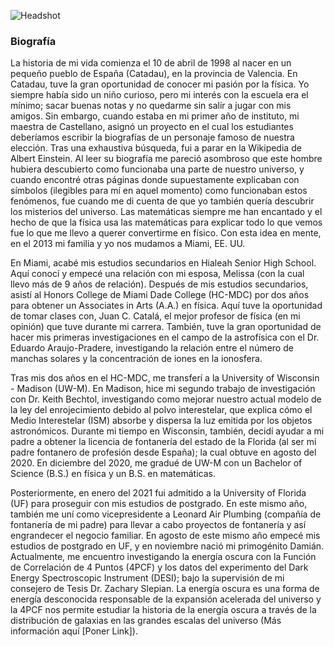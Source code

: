 
![Headshot](https://github.com/wortola5/wortola5.github.io/assets/115573502/dd82db67-c0f3-4f38-b284-7fe268c91e91)

### Biografía 
La historia de mi vida comienza el 10 de abril de 1998 al nacer en un pequeño pueblo de España (Catadau), en la provincia de Valencia. En Catadau, tuve la gran oportunidad de conocer mi pasión por la física. Yo siempre había sido un niño curioso, pero mi interés con la escuela era el mínimo; sacar buenas notas y no quedarme sin salir a jugar con mis amigos. Sin embargo, cuando estaba en mi primer año de instituto, mi maestra de Castellano, asignó un proyecto en el cual los estudiantes deberíamos escribir la biografías de un personaje famoso de nuestra elección. Tras una exhaustiva búsqueda, fui a parar en la Wikipedia de Albert Einstein. Al leer su biografía me pareció asombroso que este hombre hubiera descubierto como funcionaba una parte de nuestro universo, y cuando encontré otras páginas donde supuestamente explicaban con símbolos (ilegibles para mí en aquel momento) como funcionaban estos fenómenos, fue cuando me di cuenta de que yo también quería descubrir los misterios del universo. Las matemáticas siempre me han encantado y el hecho de que la física usa las matemáticas para explicar todo lo que vemos fue lo que me llevo a querer convertirme en físico. Con esta idea en mente, en el 2013 mi familia y yo nos mudamos a Miami, EE. UU. 

En Miami, acabé mis estudios secundarios en Hialeah Senior High School. Aquí conocí y empecé una relación con mi esposa, Melissa (con la cual llevo más de 9 años de relación). Después de mis estudios secundarios, asistí al Honors College de Miami Dade College (HC-MDC) por dos años para obtener un Associates in Arts (A.A.) en física. Aquí tuve la oportunidad de tomar clases con, Juan C. Catalá, el mejor profesor de física (en mi opinión) que tuve durante mi carrera. También, tuve la gran oportunidad de hacer mis primeras investigaciones en el campo de la astrofísica con el Dr. Eduardo Araujo-Pradere, investigando la relación entre el número de manchas solares y la concentración de iones en la ionosfera. 

Tras mis dos años en el HC-MDC, me transferí a la University of Wisconsin - Madison (UW-M). En Madison, hice mi segundo trabajo de investigación con Dr. Keith Bechtol, investigando como mejorar nuestro actual modelo de la ley del enrojecimiento debido al polvo interestelar, que explica cómo el Medio Interestelar (ISM) absorbe y dispersa la luz emitida por los objetos astronómicos. Durante mi tiempo en Wisconsin, también, decidí ayudar a mi padre a obtener la licencia de fontanería del estado de la Florida (al ser mi padre fontanero de profesión desde España); la cual obtuve en agosto del 2020. En diciembre del 2020, me gradué de UW-M con un Bachelor of Science (B.S.) en física y un B.S. en matemáticas. 

Posteriormente, en enero del 2021 fui admitido a la University of Florida (UF) para proseguir con mis estudios de postgrado. En este mismo año, también me uní como vicepresidente a Leonard Air Plumbing (compañía de fontanería de mi padre) para llevar a cabo proyectos de fontanería y así engrandecer el negocio familiar. En agosto de este mismo año empecé mis estudios de postgrado en UF, y en noviembre nació mi primogénito Damián. Actualmente, me encuentro investigando la energía oscura con la Función de Correlación de 4 Puntos (4PCF) y los datos del experimento del Dark Energy Spectroscopic Instrument (DESI); bajo la supervisión de mi consejero de Tesis Dr. Zachary Slepian. La energía oscura es una forma de energía desconocida responsable de la expansión acelerada del universo y la 4PCF nos permite estudiar la historia de la energía oscura a través de la distribución de galaxias en las grandes escalas del universo (Más información aquí [Poner Link]). 


